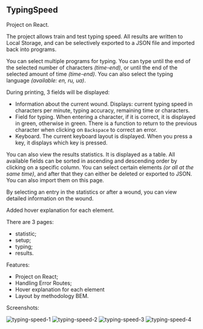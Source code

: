 ## TypingSpeed

Project on React.

The project allows train and test typing speed. All results are written to Local Storage, and can be selectively exported to a JSON file and imported back into programs.

You can select multiple programs for typing. You can type until the end of the selected number of characters *(time-end)*, or until the end of the selected amount of time *(time-end)*. You can also select the typing language *(available: en, ru, ua)*.

During printing, 3 fields will be displayed:
- Information about the current wound. Displays: current typing speed in characters per minute, typing accuracy, remaining time or characters.
- Field for typing. When entering a character, if it is correct, it is displayed in green, otherwise in green. There is a function to return to the previous character when clicking on `Backspace` to correct an error.
- Keyboard. The current keyboard layout is displayed. When you press a key, it displays which key is pressed.

You can also view the results statistics. It is displayed as a table. All available fields can be sorted in ascending and descending order by clicking on a specific column. You can select certain elements *(or all at the same time)*, and after that they can either be deleted or exported to JSON. You can also import them on this page.

By selecting an entry in the statistics or after a wound, you can view detailed information on the wound.

Added hover explanation for each element.

There are 3 pages:

- statistic;
- setup;
- typing;
- results.

Features:

- Project on React;
- Handling Error Routes;
- Hover explanation for each element
- Layout by methodology BEM.

Screenshots:

![typing-speed-1](https://github.com/SSSenia/typing-speed/assets/82032813/9722be94-dee5-419e-aabc-60a12d0f7bd3)
![typing-speed-2](https://github.com/SSSenia/typing-speed/assets/82032813/ba657ee6-bd44-4621-8770-530537607fde)
![typing-speed-3](https://github.com/SSSenia/typing-speed/assets/82032813/43e983db-8f06-479e-86ae-3c1217a04d92)
![typing-speed-4](https://github.com/SSSenia/typing-speed/assets/82032813/b58fe3d2-4c86-492f-8078-58d685a390ca)
